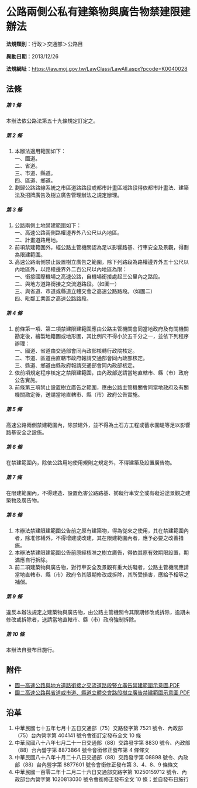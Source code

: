 # 公路兩側公私有建築物與廣告物禁建限建辦法


**法規類別**：行政＞交通部＞公路目

**異動日期**：2013/12/26  

**法規網址**：https://law.moj.gov.tw/LawClass/LawAll.aspx?pcode=K0040028



## 法條
##### 第 1 條
本辦法依公路法第五十九條規定訂定之。

##### 第 2 條
1. 本辦法適用範圍如下：  
一、國道。  
二、省道。  
三、市道、縣道。  
四、區道、鄉道。
1. 劃歸公路路線系統之市區道路路段或都市計畫區域路段得依都市計畫法、建築法及招牌廣告及樹立廣告管理辦法之規定辦理。

##### 第 3 條
1. 公路兩側土地禁建範圍如下：  
一、高速公路兩側路權邊界外八公尺以內地區。  
二、計畫道路用地。
1. 前項禁建範圍外，經公路主管機關認為足以影響路基、行車安全及景觀，得劃為限建範圍。
1. 高速公路兩側禁止設置樹立廣告之範圍，除下列路段為路權邊界外五十公尺以內地區外，以路權邊界外二百公尺以內地區為限：  
一、銜接國際機場之高速公路，自機場銜接處起三公里內之路段。  
二、與地方道路銜接之交流道路段。（如圖一）  
三、與省道、市道或縣道立體交會之高速公路路段。（如圖二）  
四、毗鄰工業區之高速公路路段。

##### 第 4 條
1. 前條第一項、第二項禁建限建範圍應由公路主管機關會同當地政府及有關機關勘定後，繪製地籍圖或地形圖，其比例尺不得小於五千分之一，並依下列程序辦理：  
一、國道、省道由交通部會同內政部核轉行政院核定。  
二、市道、區道由直轄市政府報請交通部會同內政部核定。  
三、縣道、鄉道由縣政府報請交通部會同內政部核定。
1. 依前項規定程序核定之禁限建範圍，由內政部送請當地直轄市、縣（市）政府公告實施。
1. 前條第三項禁止設置樹立廣告之範圍，應由公路主管機關會同當地政府及有關機關勘定後，送請當地直轄市、縣（市）政府公告實施。

##### 第 5 條
高速公路兩側禁建範圍內，除禁建外，並不得為土石方工程或蓄水圍堤等足以影響路基安全之設施。

##### 第 6 條
在禁建範圍內，除依公路用地使用規則之規定外，不得建築及設置廣告物。

##### 第 7 條
在限建範圍內，不得建造、設置危害公路路基、妨礙行車安全或有礙沿途景觀之建築物及廣告物。

##### 第 8 條
1. 本辦法禁建限建範圍公告前之原有建築物，得為從來之使用，其在禁建範圍內者，除准修繕外，不得增建或改建，其在限建範圍內者，應予必要之改善措施。
1. 本辦法禁建限建範圍公告前原經核准之樹立廣告，得依其原有效期限設置，期滿應自行拆除。
1. 前二項建築物與廣告物，對行車安全及景觀有重大妨礙者，公路主管機關應請當地直轄市、縣（市）政府令其限期修改或拆除，其所受損害，應給予相等之補償。

##### 第 9 條
違反本辦法規定之建築物與廣告物，由公路主管機關令其限期修改或拆除，逾期未修改或拆除者，送請當地直轄市、縣（市）政府強制拆除。

##### 第 10 條
本辦法自發布日施行。
## 附件
* [圖一高速公路與地方道路銜接之交流道路段豎立廣告禁建範圍示意圖.PDF](https://law.moj.gov.tw/LawClass/LawGetFile.ashx?FileId=0000138867)
* [圖二高速公路與省道或市道、縣道立體交會路段樹立廣告禁建範圍示意圖.PDF](https://law.moj.gov.tw/LawClass/LawGetFile.ashx?FileId=0000138868)
## 沿革
1. 中華民國七十五年七月十五日交通部（75）交路發字第 7521 號令、內政部（75）台內營字第 404141 號令會銜訂定發布全文 10 條
1. 中華民國八十八年七月二十一日交通部（88）交路發字第 8830 號令、內政部（88）台內營字第 8873864  號令會銜修正發布第 4  條條文
1. 中華民國八十八年十月二十八日交通部（88）交路發字第 08898  號令、內政部（88）台內營字第 8877601  號令會銜修正發布第 3、4、8、9 條條文
1. 中華民國一百零二年十二月二十六日交通部交路字第 10250159712  號令、內政部台內營字第 1020813030 號令會銜修正發布全文 10 條；並自發布日施行
